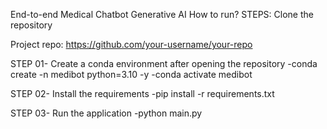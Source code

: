 End-to-end Medical Chatbot Generative AI
How to run?
STEPS:
Clone the repository

Project repo: https://github.com/your-username/your-repo

STEP 01- Create a conda environment after opening the repository
-conda create -n medibot python=3.10 -y
-conda activate medibot

STEP 02- Install the requirements
-pip install -r requirements.txt

STEP 03- Run the application
-python main.py
